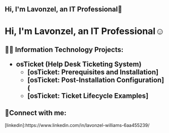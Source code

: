 ## Hi, I'm Lavonzel, an IT Professional👋

<h1>Hi, I'm Lavonzel, an <https://www.linkedin.com/in/lavonzel-williams-6aa455239/">IT Professional</a>☺</h1>

<h2>👨‍💻 Information Technology Projects:

- <b>osTicket (Help Desk Ticketing System)</b>
  - [osTicket: Prerequisites and Installation]
  - [osTicket: Post-Installation Configuration](
  - [osTicket: Ticket Lifecycle Examples]
  
<h2>🤳Connect with me:</h2>
[linkedin]:https://www.linkedin.com/in/lavonzel-williams-6aa455239/

